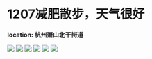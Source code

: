 # 1207减肥散步，天气很好
**location: 杭州萧山北干街道**

![](/photography/1207/1.jpg)
![](/photography/1207/2.jpg)
![](/photography/1207/3.jpg)
![](/photography/1207/4.jpg)
![](/photography/1207/5.jpg)
![](/photography/1207/6.jpg)